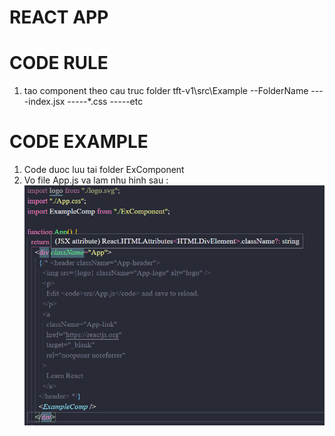 # REACT APP

# CODE RULE

1. tao component theo cau truc folder tft-v1\src\Example
   --FolderName
   ----index.jsx
   -----\*.css
   -----etc

# CODE EXAMPLE

1. Code duoc luu tai folder ExComponent
2. Vo file App.js va lam nhu hinh sau :
   ![alt text](img_based.png)
